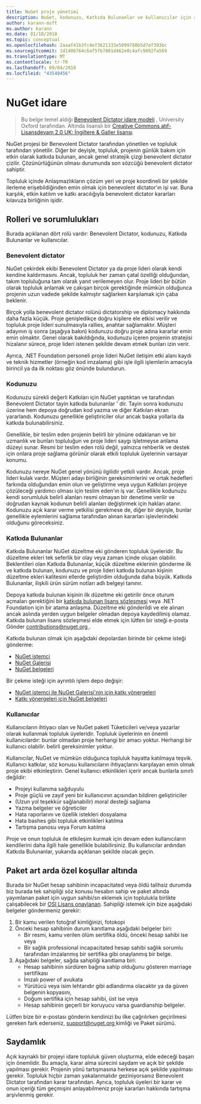 ```yaml
---
title: NuGet proje yönetimi
description: NuGet, kodunuzu, Katkıda Bulunanlar ve kullanıcılar için rol ve Sorumluluk dahil olmak üzere için idare modeli.
author: karann-msft
ms.author: karann
ms.date: 01/18/2018
ms.topic: conceptual
ms.openlocfilehash: 2aaaf41b3fc4ef3621333e5099780b5d7ef393bc
ms.sourcegitcommit: 1d1406764c6af5fb7801d462e0c4afc9092fa569
ms.translationtype: MT
ms.contentlocale: tr-TR
ms.lasthandoff: 09/04/2018
ms.locfileid: "43549456"
---
```

# <a name="nuget-governance"></a>NuGet idare

> Bu belge temel aldığı [Benevolent Dictator idare modeli](http://www.oss-watch.ac.uk/resources/benevolentdictatorgovernancemodel) , University Oxford tarafından. Altında lisanslı bir [Creative Commons atıf-Lisansdevam 2.0 UK: İngiltere & Galler lisansı](http://creativecommons.org/licenses/by-sa/2.0/uk/).

NuGet projesi bir Benevolent Dictator tarafından yönetilen ve topluluk tarafından yönetilir. Diğer bir deyişle, topluluk, projenin günlük bakım için etkin olarak katkıda bulunan, ancak genel stratejik çizgi benevolent dictator çizilir. Çözünürlüğünün olması durumunda son sözcüğü benevolent dictator sahiptir.

Topluluk içinde Anlaşmazlıkların çözüm yeri ve proje koordineli bir şekilde ilerleme erişebildiğinden emin olmak için benevolent dictator'ın işi var. Buna karşılık, etkin katılım ve katkı aracılığıyla benevolent dictator kararları kılavuza birliğinin işidir.

## <a name="roles-and-responsibilities"></a>Rolleri ve sorumlulukları

Burada açıklanan dört rolü vardır: Benevolent Dictator, kodunuzu, Katkıda Bulunanlar ve kullanıcılar.

### <a name="benevolent-dictator"></a>Benevolent dictator

NuGet çekirdek ekibi Benevolent Dictator ya da proje lideri olarak kendi kendine kaldırmasını. Ancak, topluluk her zaman çatal özelliği olduğundan, takım topluluğuna tam olarak yanıt verilemeyen olur. Proje lideri bir bütün olarak topluluk anlamak ve çakışan birçok gerektiğinde mümkün olduğunca projenin uzun vadede şekilde kalmıştır sağlarken karşılamak için çaba beklenir.

Birçok yolla benevolent dictator rolünü dictatorship ve diplomacy hakkında daha fazla küçük. Proje genişledikçe doğru kişilere ele etkisi verilir ve topluluk proje lideri sunulmasıyla rallies, anahtar sağlamaktır. Müşteri adayının iş sonra (aşağıya bakın) kodunuzu doğru proje adına kararlar emin emin olmaktır. Genel olarak bakıldığında, kodunuzu içeren projenin stratejisi hizalanır sürece, proje lideri istenen şekilde devam etmek bunları izin verir.

Ayrıca, .NET Foundation personeli proje lideri NuGet iletişim etki alanı kaydı ve teknik hizmetler (örneğin kod imzalama) gibi işle ilgili işlemlerin amacıyla birincil ya da ilk noktası göz önünde bulundurun.

### <a name="committers"></a>Kodunuzu

Kodunuzu sürekli değerli Katkıları için NuGet yaptıktan ve tarafından Benevolent Dictator tayin katkıda bulunanlar ' dir. Tayin sonra kodunuzu üzerine hem depoya doğrudan kod yazma ve diğer Katkıları ekran yararlandı. Kodunuzu genellikle geliştiriciler olur ancak başka yollarla da katkıda bulunabilirsiniz.

Genellikle, bir teslim eden projenin belirli bir yönüne odaklanan ve bir uzmanlık ve bunları topluluğun ve proje lideri saygı işletmeyse anlama düzeyi sunar. Resmi bir teslim eden rolü değil, yalnızca rehberlik ve destek için onlara proje sağlama görünür olarak etkili topluluk üyelerinin varsayar konumu.

Kodunuzu nereye NuGet genel yönünü ilgilidir yetkili vardır. Ancak, proje lideri kulak vardır. Müşteri adayı birliğinin gereksinimlerini ve ortak hedefleri farkında olduğundan emin olun ve geliştirme veya uygun Katkıları projeye çözüleceği yardımcı olması için teslim eden'ın iş var. Genellikle kodunuzu kendi sorumluluk belirli alanları resmi olmayan bir denetime verilir ve doğrudan kaynak kodunun belirli alanları değiştirmek için hakları atanır. Kodunuzu açık karar verme yetkilisi gerekmese de, diğer bir deyişle, bunlar genellikle eylemlerini sağlama tarafından alınan kararları işlevlerindeki olduğunu göreceksiniz.

### <a name="contributors"></a>Katkıda Bulunanlar

Katkıda Bulunanlar NuGet düzeltme eki gönderen topluluk üyeleridir. Bu düzeltme ekleri tek seferlik bir olay veya zaman içinde oluşan olabilir. Beklentileri olan Katkıda Bulunanlar, küçük düzeltme eklerinin gönderme ilk ve katkıda bulunan, kodunuzu ve proje lideri katkıda bulunan kişinin düzeltme ekleri kalitesini ellerde geliştirdim olduğunda daha büyük. Katkıda Bulunanlar, ilişkili ürün sürüm notları adlı belgeyi tanınır.

Depoya katkıda bulunan kişinin ilk düzeltme eki getirilir önce oturum açmaları gerektiğini bir [katkıda bulunan lisans sözleşmesi](http://en.wikipedia.org/wiki/Contributor_License_Agreement) veya .NET Foundation için bir atama anlaşma. Düzeltme eki gönderildi ve ele alınan ancak aslında yerden uygun belgeler olmadan depoya kaydedilmiş olamaz. Katkıda bulunan lisans sözleşmesi elde etmek için lütfen bir isteği e-posta Gönder [ contributions@nuget.org ](mailto:contributions@nuget.org).

Katkıda bulunan olmak için aşağıdaki depolardan birinde bir çekme isteği gönderme:

- [NuGet istemci](https://github.com/NuGet/NuGet.Client)
- [NuGet Galerisi](https://github.com/nuget/nugetgallery)
- [NuGet belgeleri](https://github.com/nuget/nugetdocs)

Bir çekme isteği için ayrıntılı işlem depo değişir:

- [NuGet istemci ile NuGet Galerisi'nin için katkı yönergeleri](https://github.com/NuGet/Home/wiki/Contributing-to-NuGet)
- [Katkı yönergeleri için NuGet belgeleri](https://github.com/NuGet/NuGetDocs/wiki/Contributing-to-NuGet-Documentation)

### <a name="users"></a>Kullanıcılar

Kullanıcıların ihtiyacı olan ve NuGet paketi Tüketicileri ve/veya yazarlar olarak kullanmak topluluk üyeleridir. Topluluk üyelerinin en önemli kullanıcılardır: bunlar olmadan proje herhangi bir amacı yoktur. Herhangi bir kullanıcı olabilir. belirli gereksinimler yoktur.

Kullanıcılar, NuGet ve mümkün olduğunca topluluk hayatta katılmaya teşvik. Kullanıcı katkılar, söz konusu kullanıcıların ihtiyaçlarını karşılayan emin olmak proje ekibi etkinleştirin. Genel kullanıcı etkinlikleri içerir ancak bunlarla sınırlı değildir:

- Projeyi kullanıma sağduyulu
- Proje güçlü ve zayıf yeni bir kullanıcının açısından bildiren geliştiriciler
- (Uzun yol teşekkür sağlanabilir) moral desteği sağlama
- Yazma belgeler ve öğreticiler
- Hata raporlarını ve özellik istekleri dosyalama
- Hata bashes gibi topluluk etkinlikleri katılma
- Tartışma panosu veya Forum katılma

Proje ve onun topluluk ile etkileşim kurmak için devam eden kullanıcıların kendilerini daha ilgili hale genellikle bulabilirsiniz. Bu kullanıcılar ardından Katkıda Bulunanlar, yukarıda açıklanan şekilde olacak geçin.

## <a name="package-succession-under-special-circumstances"></a>Paket art arda özel koşullar altında

Burada bir NuGet hesap sahibinin incapacitated veya öldü talihsiz durumda biz burada tek sahipliği söz konusu hesabın sahip ve paket altında yayımlanan paket için uygun sahibi/sn eklemek için toplulukla birlikte çalışabilecek bir [OSI Lisans onaylanan](https://opensource.org/licenses/alphabetical). Sahipliği istemek için bize aşağıdaki belgeler göndermeniz gerekir:

1. Bir kamu verilen fotoğraf kimliğinizi, fotokopi
1. Önceki hesap sahibinin durum kanıtlama aşağıdaki belgeler biri: 
    - Bir resmi, kamu verilen ölüm sertifika öldü, önceki hesap sahibi ise veya
    - Bir sağlık professional incapacitated hesap sahibi sağlık sorumlu tarafından imzalanmış bir sertifika gibi onaylanmış bir belge.
1. Aşağıdaki belgeler, sağda sahipliği kanıtlama biri: 
    - Hesap sahibinin sürdüren bağına sahip olduğunu gösteren marriage sertifikası
    - İmzalı power of avukata
    - Yürütücü veya isim lehtarıdır gibi adlandırma olacaktır ya da güven belgenin kopyasını,
    - Doğum sertifika için hesap sahibi, üst ise veya
    - Hesap sahibinin geçerli bir koruyucu varsa guardianship belgeler.

Lütfen bize bir e-postası gönderin kendinizi bu ilke çağrılırken geçirilmesi gereken fark ederseniz, [ support@nuget.org ](mailto:support@nuget.org) kimliği ve Paket sürümü.

## <a name="transparency"></a>Saydamlık

Açık kaynaklı bir projeyi idare topluluk güven oluşturma, elde edeceği başarı için önemlidir. Bu amaçla, karar alma sürecini saydam ve açık bir şekilde yapılması gerekir. Projenin yönü tartışmasına herkese açık şekilde yapılması gerekir. Topluluk hiçbir zaman yakalanmalıdır geziniyorsanız Benevolent Dictator tarafından karar tarafından. Ayrıca, topluluk üyeleri bir karar ve onun içeriği tüm geçmişini anlayabilmeniz proje kararları hakkında tartışma arşivlenmiş gerekir.
